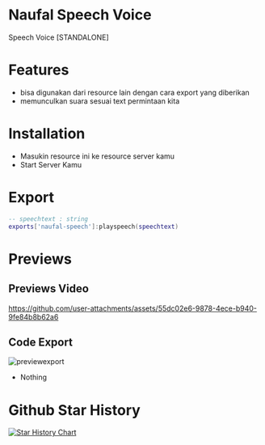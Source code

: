 # Naufal Speech Voice

Speech Voice [STANDALONE]

# Features 
- bisa digunakan dari resource lain dengan cara export yang diberikan
- memunculkan suara sesuai text permintaan kita

# Installation
- Masukin resource ini ke resource server kamu
- Start Server Kamu

# Export

```lua
-- speechtext : string
exports['naufal-speech']:playspeech(speechtext)
```

# Previews 
## Previews Video

https://github.com/user-attachments/assets/55dc02e6-9878-4ece-b940-9fe84b8b62a6

## Code Export

![previewexport](https://r2.fivemanage.com/WX5Hv6yMgODTgG2WF6rml/speechimg.PNG)

- Nothing

# Github Star History

[![Star History Chart](https://api.star-history.com/svg?repos=naufalmulyarizki/naufal-speech&type=Date)](https://star-history.com/#naufalmulyarizki/naufal-speech&Date)